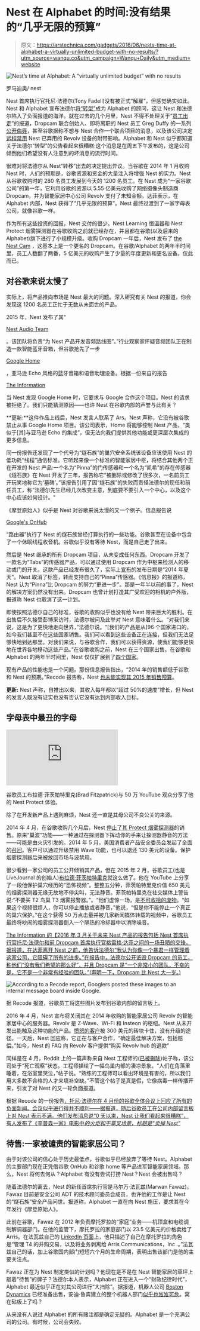 # Nest 在 Alphabet 的时间:没有结果的“几乎无限的预算”

> 原文：<https://arstechnica.com/gadgets/2016/06/nests-time-at-alphabet-a-virtually-unlimited-budget-with-no-results/?utm_source=wanqu.co&utm_campaign=Wanqu+Daily&utm_medium=website>

![Nest’s time at Alphabet: A “virtually unlimited budget” with no results](img/228a26501a22910963a511d65e57d070.png)



罗马迪奥/ nest





Nest 首席执行官托尼·法德尔(Tony Fadell)没有被正式“解雇”，但感觉确实如此。Nest 和 Alphabet 宣布法德尔[将“转型”](http://arstechnica.com/business/2016/06/tony-fadell-leaves-nest-marwan-fawaz-to-be-ceo/)成为 Alphabet 的顾问，这让 Nest 和法德尔陷入了负面报道的海洋。就在过去的几个月里，Nest 不得不处理关于“[员工出走](http://arstechnica.com/gadgets/2016/03/report-google-is-building-an-amazon-echo-clone-nest-has-a-security-system/)”的报道，Dropcam 联合创始人、即将离职的 Nest 员工 Greg Duffy 的一系列[公开侮辱](https://medium.com/@gduffy/the-dropcam-team-b9e81f44f259#.3vwi8tfez)，甚至谷歌据称不想与 Nest 合作一个联合项目的消息，以及该公司决定[远程禁用](http://www.businessinsider.com/googles-nest-closing-smart-home-company-revolv-bricking-devices-2016-4?r=UK&IR=T) Nest 已弃用的 Revolv 设备的附带影响。Alphabet 和 Nest 似乎都知道关于法德尔“转型”的公告看起来很糟糕:这个消息是在周五下午发布的，这是公司倾倒他们希望没有人注意到的坏消息的流行时间。

很难对将法德尔从 Nest“转移”出去的决定提出异议。当谷歌在 2014 年 1 月收购 Nest 时，人们的预期是，谷歌资源和资金的大量注入将增强 Nest 的实力。Nest 从谷歌收购时的 280 名员工发展到今天的 1200 名员工。在 Nest 成为“一家谷歌公司”的第一年，它利用谷歌的资源以 5.55 亿美元收购了网络摄像头制造商 Dropcam，并为智能家居中心公司 Revolv 支付了未知金额。达菲表示，在 Alphabet 内部，Nest 获得了“几乎无限的预算”。Nest 最终过渡到了一家字母表公司，就像谷歌一样。

作为所有这些投资的回报，Nest 交付的很少。Nest Learning 恒温器和 Nest Protect 烟雾探测器在谷歌收购之前就已经存在，并且都在谷歌(以及后来的 Alphabet)旗下进行了小规模升级。收购 Dropcam 一年后，Nest 发布了 [the Nest Cam](http://arstechnica.com/gadgets/2015/10/review-nest-cam-watches-over-your-home-so-you-dont-have-to/) ，这基本上是一个更名的 Dropcam。在谷歌/Alphabet 的两年半时间里，员工人数翻了两番，5 亿美元的收购产生了少量的年度更新和更名设备。仅此而已。

## 对谷歌来说太慢了

实际上，将产品推向市场是 Nest 最大的问题。深入研究有关 Nest 的报道，你会发现这 1200 名员工正忙于无数从未面世的产品。

2015 年，Nest 发布了其“

[Nest Audio Team](http://techcrunch.com/2015/03/10/nest-rumored-to-be-moving-into-audio-as-it-expands-further-into-the-home/)

。该团队将负责“为 Nest 产品开发音频路线图”。”行业观察家怀疑音频团队正在制造一款智能蓝牙音箱，但谷歌抢先了一步

[Google Home](http://arstechnica.com/gadgets/2016/05/google-assistant-and-google-home-amazon-echo-but-from-google/)

，亚马逊 Echo 风格的蓝牙音箱和语音助理设备。根据一份来自的报告

[The Information](https://www.theinformation.com/inside-tony-fadells-struggle-to-build-nest?unlock=04a21c&token=B0S3_hNXsYi4djdl6djdVQ)

当 Nest 发现 Google Home 时，它要求与 Google 合作这个项目。Nest 的请求被拒绝了。我们只能猜测原因——也许 Nest 在谷歌内部的声誉与此有关？

**更新:**这件作品上线后，Nest 发言人联系了 Ars。Nest 声称，它没有被谷歌禁止从事 Google Home 项目。该公司表示，Home 将能够控制 Nest 产品，“类似于[其]与亚马逊 Echo 的集成”，但无法向我们提供其他功能或更深层次集成的更多信息。

同一份报告还发现了一个代号为“燧石族”的巢穴安全系统该设备应该使用 Nest 的低功耗“线程”通信标准。它听起来像一个标准的智能家居中枢，将结合其他两个正在开发的 Nest 产品:一个名为“Pinna”的门传感器和一个名为“凯希”的存在传感器《燧石族》在 Nest 开发了三年，报告称它“被删除或修改了很多次，一名前员工开玩笑地称它为‘墓碑’。”该报告引用了因“燧石族”的失败而责怪法德尔的现任和前任员工，称“法德尔先生已经几次改变主意，到底要不要引入一个中心，以及这个中心应该如何设计。"

《摩登原始人》似乎是 Nest 对谷歌来说太慢的又一个例子。信息报告说

[Google's OnHub](http://arstechnica.com/gadgets/2015/08/google-onhub-review-googles-smart-home-trojan-horse-is-a-200-leap-of-faith/)

“路由器”执行了 Nest 的燧石族曾经打算执行的一些功能。谷歌甚至在设备中包含了一个休眠线程收音机。谷歌似乎没有等待 Nest，而是自己走了出来。

然后是 Nest 继承的所有 Dropcam 项目，从未变成任何东西。Dropcam 开发了一款名为“Tabs”的传感器产品，可以通过使用 Dropcam 作为中枢来检测人的移动或门的开关。这款产品已经发布很久了，实际上[宣布](http://mashable.com/2014/05/06/dropcam-people-dropcam-tabs/#882f14JXVkq9)的发布日期是“2014 年夏天”。Nest 取消了标签，转而支持自己的“Pinna”传感器。《信息报》的报道称，Nest 认为“Pinna”比 Dropcam 的努力“更进一步”。那是一年半以前的事了，Nest 的解决方案仍然没有出来。Dropcam 也曾计划打造其广受欢迎的相机的户外版，报道称 Nest 也取消了这一计划。

即使按照法德尔自己的标准，谷歌的收购似乎也没有给 Nest 带来巨大的胜利。在出售后不久接受彭博采访时，法德尔被问及此举对 Nest 意味着什么。“对我们来说，这是为了更快地走向世界，”法德尔说。“[我们的产品是从]96 个国家进口的，如今我们甚至不在这些国家销售。我们可以看到这些设备正在连接，但我们无法足够快地到达那里。对我们来说，与谷歌合作，我们可以获得资源，使我们能够更快地在世界各地移动这些产品。”在谷歌收购之前，Nest 在三个国家出售。在谷歌和 Alphabet 的两年半时间里，Nest 仅仅扩展到了[四个国家](https://nest.com/support/article/In-which-countries-are-Nest-Products-available)。

现有产品的性能也是一个问题。那份信息报告指出，“2014 年的销售额低于谷歌和 Nest 的预期。”Recode 报告称，Nest [也未能实现其 2015 年销售预算](http://www.recode.net/2016/3/30/11587388/nest-2015-sales-budget)。

**更新:** Nest 声称，自推出以来，其收入每年都以“超过 50%的速度”增长，但 Nest 的发言人既没有证实也没有否认它没有达到内部收入目标。

## 字母表中最丑的字母



<iframe type="text/html" src="https://www.youtube.com/embed/BpsMkLaEiOY?start=0&amp;wmode=transparent" frameborder="0" allowfullscreen="">视频</iframe>



谷歌员工布拉德·菲茨帕特里克(Brad Fitzpatrick)与 50 万 YouTube 观众分享了他的 Nest Protect 体验。





除了在开发新产品上遇到麻烦，Nest 还一直是其母公司不良公关的来源。

2014 年 4 月，在谷歌收购几个月后，Nest [停止了其 Protect 烟雾探测器](https://nest.com/letter-from-the-ceo/)的销售。原来“巢波”功能——一种通过在探测器下挥动你的手来让探测器静音的方法——可能是由火灾引发的。2014 年 5 月，美国消费者产品安全委员会发起了全面的[召回](http://www.cpsc.gov/en/Recalls/2014/Nest-Labs-Recalls-to-Repair-Nest-Protect-Smoke-CO-Alarms/#remedy)。客户可以通过升级禁用 Wave 功能，也可以退还 130 美元的设备。保护烟雾探测器后来被放回市场与波禁用。

很少看到一家公司的员工公开倾销其产品，但在 2015 年 2 月，谷歌员工(也是 LiveJournal 的创始人)[布拉德·菲茨帕特里克](https://plus.google.com/app/basic/stream/z130fpzyfmf1f35ik04cdr5wuxqfyphy0jw)就这么做了。他在 YouTube 上分享了一段他保护巢穴经历的“恐怖视频”。整整五分钟，菲茨帕特里克价值 650 美元的烟雾探测器无缘无故地不停尖叫，无法静音。菲茨帕特里克在社交媒体上警告说:“不要买 T2 鸟巢 T3 烟雾报警器。”。“他们虚惊一场，是[不可收拾的废物](https://twitter.com/bradfitz/status/566072337020112896)。“如果这个视频很烦人，你可以停止播放或者静音，”他说，“但是你不能停止一个真正的巢穴保护。”在这个获得 50 万点击量并被几家新闻媒体转载的视频中，谷歌员工最终将吵闹的烟雾探测器倒入一个隔热的冷却器中以消除噪音。

[The Information 的【2016 年 3 月关于未来 Nest 产品的报告包括 Nest 首席执行官托尼·法德尔和前 Dropcam 首席执行官格雷格·达菲之间的一场丑陋的交锋。据报道，在达菲离开 Nest 之前，他告诉法德尔“我认为你像一个暴君一样管理着这家公司，它阻碍了所有的进步。”在报告中，法德尔公开诋毁 Dropcam 的员工，称他们“没有我们希望的那么好”，并且 Dropcam 是“一个非常小的团队，不幸的是，它不是一个非常有经验的团队。”(声明一下，Dropcam 比 Nest 大一岁。)](https://www.theinformation.com/inside-tony-fadells-struggle-to-build-nest?unlock=04a21c&token=B0S3_hNXsYi4djdl6djdVQ)

![According to a Recode report, Googlers posted these images to an internal message board inside Google.](img/aecfd514b4031113df9141179fbf790d.png)



据 Recode 报道，谷歌员工将这些图片发布到谷歌内部的留言板上。





2016 年 4 月，Nest 宣布将关闭其在 2014 年收购的智能家居公司 Revolv 的智能家居中心的服务器。Revolv 是 Z-Wave、Wi-Fi 和 Insteon 的枢纽。Nest 从未开发出能触及这种功能的产品。[愤怒的客户](https://arlogilbert.com/the-time-that-tony-fadell-sold-me-a-container-of-hummus-cb0941c762c1#.ewqoqxi6p)被 300 美元的砖块卡住，没有升级的途径。一天后，Nest 回应称，它正在与客户合作，“确定最佳解决方案，包括赔偿。”如今，Nest 的 FAQ 向 Revolv 客户提供“购买 Revolv hub 的退款”

同样是在 4 月，Reddit 上的一篇声称来自 Nest 工程师的([已被删除](https://twitter.com/CaseyNewton/status/717127794858156032))帖子称，该公司处于“死亡观察”状态。工程师描绘了一幅鸟巢内部的凄凉景象。“人们在角落里睡着，在浴室里哭泣，”帖子说。“熟练的工程师可以看出环境是有害的，所以我们用大多数不合格的人才来填补空缺。”不管这个帖子是真是假，它像病毒一样传播开来，引发了对 Nest 的又一轮负面报道。

根据 Recode 的一份报告[，托尼·法德尔在 4 月份的谷歌全体会议上回应了所有的负面新闻。会议似乎进行得并不顺利——据报道，随后谷歌员工在公司内部留言板上对 Nest 表示不满。他们发布消息说“0 天以来，Nest 让我们看起来很糟糕”，有人发布了《辛普森一家》电影中*的火炬和干草叉场景，标题是“卖掉 Nest”*](http://www.recode.net/2016/4/19/11586230/google-memegen-nest)

## 待售:一家被谴责的智能家居公司？

由于对该公司的信心处于历史最低点，谷歌似乎已经放弃了等待 Nest。Alphabet 的主要部门现在正凭借谷歌 OnHub 和谷歌 home 等产品进军智能家居领域。那么，Nest 将何去何从？Alphabet 有没有尝试打捞 Nest？Nest 会被出售吗？

随着法德尔的离去，Nest 的新任首席执行官是马尔万·法瓦兹(Marwan Fawaz)。Fawaz 目前是安全公司 ADT 的技术顾问委员会成员，也许他的工作是让 Nest 的“燧石族”安全产品问世。报道称，Alphabet 一直在向 Nest 施压，要求其在今年发行《摩登原始人》。

此前在谷歌，Fawaz 在 2012 年负责摩托罗拉的“家庭”业务——机顶盒和电缆调制解调器部门。在他的监管下，摩托罗拉的家庭部门以 23.5 亿美元的价格卖给了 Arris。在法瓦兹自己的 [LinkedIn 页面](https://www.linkedin.com/in/marwanfawaz)上，他只描述了自己在摩托罗拉的角色是“管理 T4 的并购交易，以及将业务剥离给 Arris Communications，Inc .。”法瓦兹自己的话，加上谷歌国内部门短短六个月的生命周期，表明出售该部门是他的主要关注点。

Fawaz 正在为 Nest 制定类似的计划吗？他现在是不是在 Nest 智能家居的草坪上敲着“待售”的牌子？法德尔本人表示，Alphabet 正在进入一个“财政纪律时代”，Alphabet 最近似乎正在对其公司进行“大扫除”。据报道，机器人公司 [Boston Dynamics](http://arstechnica.com/gadgets/2016/03/google-reportedly-puts-boston-dynamics-up-for-sale/) 已经准备出售，安迪·鲁宾建立的整个机器人部门[似乎](http://arstechnica.com/gadgets/2013/12/google-robots-former-android-chief-will-lead-google-robotics-division/)[也岌岌可危](http://arstechnica.com/gadgets/2016/01/alphabets-robot-division-gets-retooled-as-part-of-x-research-lab/)。窝在砧板上了吗？

从来没有人说过 Alphabet 的所有赌注都是确定无疑的。Alphabet 是一个充满公司的公司。有时候，公司会失败。